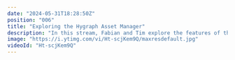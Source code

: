 ```yaml
---
date: "2024-05-31T18:28:50Z"
position: "006"
title: "Exploring the Hygraph Asset Manager"
description: "In this stream, Fabian and Tim explore the features of the all-new asset manager in Hygraph. Upload via API, transform assets via GraphQL, and more!\n\r\n\rAsk us any questions in the chat and join the community: https://slack.hygraph.com"
image: "https://i.ytimg.com/vi/Ht-scjKem9Q/maxresdefault.jpg"
videoId: "Ht-scjKem9Q"
---
```


